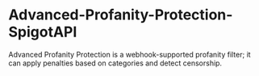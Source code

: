 # Advanced-Profanity-Protection-SpigotAPI
Advanced Profanity Protection is a webhook-supported profanity filter; it can apply penalties based on categories and detect censorship.

